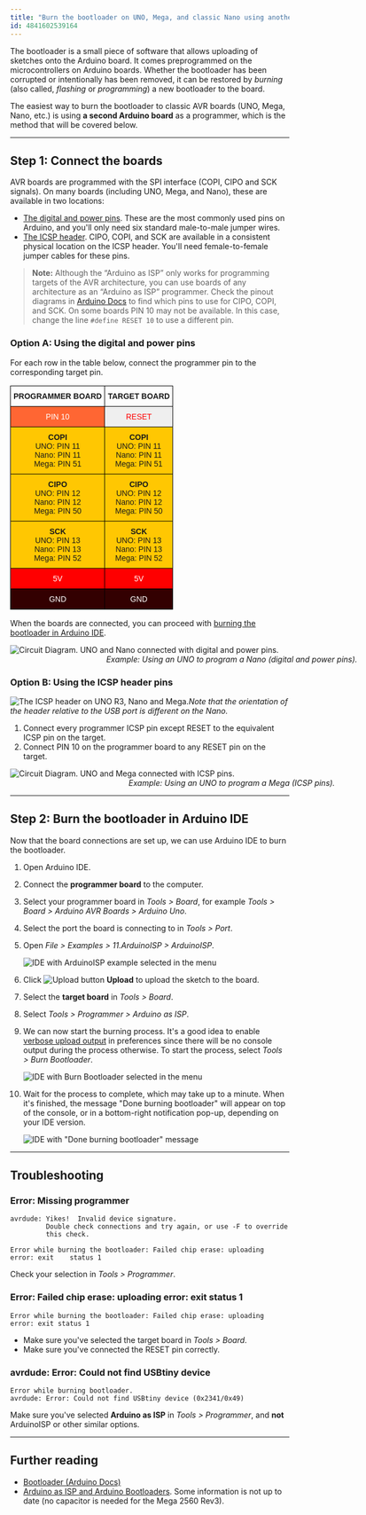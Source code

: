 ```yaml
---
title: "Burn the bootloader on UNO, Mega, and classic Nano using another Arduino"
id: 4841602539164
---
```


The bootloader is a small piece of software that allows uploading of sketches onto the Arduino board. It comes preprogrammed on the microcontrollers on Arduino boards. Whether the bootloader has been corrupted or intentionally has been removed, it can be restored by _burning_ (also called, _flashing_ or _programming_) a new bootloader to the board.

The easiest way to burn the bootloader to classic AVR boards (UNO, Mega, Nano, etc.) is using **a second Arduino board** as a programmer, which is the method that will be covered below.

---

## Step 1: Connect the boards

AVR boards are programmed with the SPI interface (COPI, CIPO and SCK signals). On many boards (including UNO, Mega, and Nano), these are available in two locations:

* [The digital and power pins](#common-pins). These are the most commonly used pins on Arduino, and you'll only need six standard male-to-male jumper wires.
* [The ICSP header](#icsp). CIPO, COPI, and SCK are available in a consistent physical location on the ICSP header. You'll need female-to-female jumper cables for these pins.

> **Note:** Although the “Arduino as ISP” only works for programming targets of the AVR architecture, you can use boards of any architecture as an “Arduino as ISP” programmer. Check the pinout diagrams in [Arduino Docs](https://docs.arduino.cc/) to find which pins to use for CIPO, COPI, and SCK. On some boards PIN 10 may not be available. In this case, change the line `#define RESET 10` to use a different pin.

<a id="common-pins"></a>

### Option A: Using the digital and power pins

For each row in the table below, connect the programmer pin to the corresponding target pin.

<table class="tg" style="border-collapse: collapse;border-spacing: 0;">
<thead>
  <tr>
    <th class="tg-mqa1" style="border-color: #000000;border-style: solid;border-width: 1px;font-family: Arial, sans-serif;font-size: 14px;font-weight: bold;overflow: hidden;padding: 10px 5px;word-break: normal;text-align: center;vertical-align: top;">PROGRAMMER BOARD</th>
    <th class="tg-mqa1" style="border-color: #000000;border-style: solid;border-width: 1px;font-family: Arial, sans-serif;font-size: 14px;font-weight: bold;overflow: hidden;padding: 10px 5px;word-break: normal;text-align: center;vertical-align: top;">TARGET BOARD</th>
  </tr>
</thead>
<tbody>
  <tr>
    <td class="tg-yrcx" style="border-color: #000000;border-style: solid;border-width: 1px;font-family: Arial, sans-serif;font-size: 14px;overflow: hidden;padding: 10px 5px;word-break: normal;background-color: #ff6633;color: #ffffff;text-align: center;vertical-align: top;">PIN 10</td>
    <td class="tg-rr0h" style="border-color: #000000;border-style: solid;border-width: 1px;font-family: Arial, sans-serif;font-size: 14px;overflow: hidden;padding: 10px 5px;word-break: normal;background-color: #efefef;color: #fe0000;text-align: center;vertical-align: top;">RESET</td>
  </tr>
  <tr>
    <td class="tg-ejxt" rowspan="3" style="border-color: #000000;border-style: solid;border-width: 1px;font-family: Arial, sans-serif;font-size: 14px;overflow: hidden;padding: 10px 5px;word-break: normal;background-color: #ffc702;text-align: center;vertical-align: top;"><span style="font-weight:bold">COPI</span><br>UNO: PIN 11<br>Nano: PIN 11<br>Mega: PIN 51</td>
    <td class="tg-ejxt" rowspan="3" style="border-color: #000000;border-style: solid;border-width: 1px;font-family: Arial, sans-serif;font-size: 14px;overflow: hidden;padding: 10px 5px;word-break: normal;background-color: #ffc702;text-align: center;vertical-align: top;"><span style="font-weight:bold">COPI</span><br>UNO: PIN 11<br>Nano: PIN 11<br>Mega: PIN 51</td>
  </tr>
  <tr>
  </tr>
  <tr>
  </tr>
  <tr>
    <td class="tg-xawf" rowspan="3" style="border-color: #000000;border-style: solid;border-width: 1px;font-family: Arial, sans-serif;font-size: 14px;overflow: hidden;padding: 10px 5px;word-break: normal;background-color: #FFC702;text-align: center;vertical-align: top;"><span style="font-weight:bold">CIPO</span><br>UNO: PIN 12<br>Nano: PIN 12<br>Mega: PIN 50</td>
    <td class="tg-ejxt" rowspan="3" style="border-color: #000000;border-style: solid;border-width: 1px;font-family: Arial, sans-serif;font-size: 14px;overflow: hidden;padding: 10px 5px;word-break: normal;background-color: #ffc702;text-align: center;vertical-align: top;"><span style="font-weight:bold">CIPO</span><br>UNO: PIN 12<br>Nano: PIN 12<br>Mega: PIN 50</td>
  </tr>
  <tr>
  </tr>
  <tr>
  </tr>
  <tr>
    <td class="tg-ejxt" rowspan="3" style="border-color: #000000;border-style: solid;border-width: 1px;font-family: Arial, sans-serif;font-size: 14px;overflow: hidden;padding: 10px 5px;word-break: normal;background-color: #ffc702;text-align: center;vertical-align: top;"><span style="font-weight:bold">SCK</span><br>UNO: PIN 13<br>Nano: PIN 13<br>Mega: PIN 52</td>
    <td class="tg-ejxt" rowspan="3" style="border-color: #000000;border-style: solid;border-width: 1px;font-family: Arial, sans-serif;font-size: 14px;overflow: hidden;padding: 10px 5px;word-break: normal;background-color: #ffc702;text-align: center;vertical-align: top;"><span style="font-weight:bold">SCK</span><br>UNO: PIN 13<br>Nano: PIN 13<br>Mega: PIN 52</td>
  </tr>
  <tr>
  </tr>
  <tr>
  </tr>
  <tr>
    <td class="tg-29y7" style="border-color: #000000;border-style: solid;border-width: 1px;font-family: Arial, sans-serif;font-size: 14px;overflow: hidden;padding: 10px 5px;word-break: normal;background-color: #ff0000;color: #ffffff;text-align: center;vertical-align: top;">5V</td>
    <td class="tg-ru72" style="border-color: #000000;border-style: solid;border-width: 1px;font-family: Arial, sans-serif;font-size: 14px;overflow: hidden;padding: 10px 5px;word-break: normal;background-color: #fe0000;color: #ffffff;text-align: center;vertical-align: top;"><span style="font-weight:400;font-style:normal">5V</span></td>
  </tr>
  <tr>
    <td class="tg-5hz4" style="border-color: #000000;border-style: solid;border-width: 1px;font-family: Arial, sans-serif;font-size: 14px;overflow: hidden;padding: 10px 5px;word-break: normal;background-color: #330001;color: #ffffff;text-align: center;vertical-align: top;">GND</td>
    <td class="tg-5hz4" style="border-color: #000000;border-style: solid;border-width: 1px;font-family: Arial, sans-serif;font-size: 14px;overflow: hidden;padding: 10px 5px;word-break: normal;background-color: #330001;color: #ffffff;text-align: center;vertical-align: top;"><span style="font-weight:400;font-style:normal">GND</span></td>
  </tr>
</tbody>
</table>

When the boards are connected, you can proceed with [burning the bootloader in Arduino IDE](#ide).

<figure style="width: 800px; margin: 0;">
    <img src="img/Uno_to_Nano_burn_bootloader.png" alt="Circuit Diagram. UNO and Nano connected with digital and power pins.">
    <figcaption style="text-align: center; font-style: italic;">Example: Using an UNO to program a Nano (digital and power pins).</figcaption>
</figure>

<a id="icsp"></a>

### Option B: Using the ICSP header pins

![The ICSP header on UNO R3, Nano and Mega.](img/icsp-headers.png)_Note that the orientation of the header relative to the USB port is different on the Nano._

1. Connect every programmer ICSP pin except RESET to the equivalent ICSP pin on the target.
2. Connect PIN 10 on the programmer board to any RESET pin on the target.

<figure style="width: 800px; margin: 0;">
    <img src="img/Connections-Uno2Mega.png" alt="Circuit Diagram. UNO and Mega connected with ICSP pins.">
    <figcaption style="text-align: center; font-style: italic;">Example: Using an UNO to program a Mega (ICSP pins).</figcaption>
</figure>

---

<a id="ide"></a>

## Step 2: Burn the bootloader in Arduino IDE

Now that the board connections are set up, we can use Arduino IDE to burn the bootloader.

01. Open Arduino IDE.

02. Connect the **programmer board** to the computer.

03. Select your programmer board in _Tools > Board_, for example _Tools > Board > Arduino AVR Boards > Arduino Uno_.

04. Select the port the board is connecting to in _Tools > Port_.

05. Open _File > Examples > 11.ArduinoISP > ArduinoISP_.

    ![IDE with ArduinoISP example selected in the menu](img/ide1-windows-example-ArduinoISP.png)

06. Click ![Upload button](img/symbol_upload.png) **Upload** to upload the sketch to the board.

07. Select the **target board** in _Tools > Board_.

08. Select _Tools > Programmer > Arduino as ISP_.

09. We can now start the burning process. It's a good idea to enable [verbose upload output](https://support.arduino.cc/hc/en-us/articles/4407705216274) in preferences since there will be no console output during the process otherwise. To start the process, select _Tools > Burn Bootloader_.

    ![IDE with Burn Bootloader selected in the menu](img/ide1-windows-burn-bootloader.png)

10. Wait for the process to complete, which may take up to a minute. When it's finished, the message "Done burning bootloader" will appear on top of the console, or in a bottom-right notification pop-up, depending on your IDE version.

    ![IDE with "Done burning bootloader" message](img/ide1-windows-burn-bootloader-done.png)

---

## Troubleshooting

### Error: Missing programmer

```
avrdude: Yikes!  Invalid device signature.
         Double check connections and try again, or use -F to override
         this check.

Error while burning the bootloader: Failed chip erase: uploading error: exit    status 1
```

Check your selection in _Tools > Programmer_.

### Error: Failed chip erase: uploading error: exit status 1

```
Error while burning the bootloader: Failed chip erase: uploading error: exit status 1
```

* Make sure you've selected the target board in _Tools > Board_.
* Make sure you've connected the RESET pin correctly.

### avrdude: Error: Could not find USBtiny device

```
Error while burning bootloader.
avrdude: Error: Could not find USBtiny device (0x2341/0x49)

```

Make sure you've selected **Arduino as ISP** in _Tools > Programmer_, and **not** ArduinoISP or other similar options.

---

## Further reading

* [Bootloader (Arduino Docs)](https://docs.arduino.cc/hacking/software/Bootloader)
* [Arduino as ISP and Arduino Bootloaders](https://docs.arduino.cc/built-in-examples/arduino-isp/ArduinoISP). Some information is not up to date (no capacitor is needed for the Mega 2560 Rev3).
